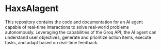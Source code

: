 # HaxsAIagent
This repository contains the code and documentation for an AI agent capable of real-time interactions to solve real-world problems autonomously. Leveraging the capabilities of the Groq API, the AI agent can understand user objectives, generate and prioritize action items, execute tasks, and adapt based on real-time feedback.
